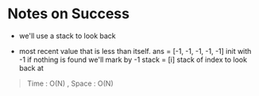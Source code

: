# Notes on Success
+ we'll use a stack to look back 
 - most recent value that is less than itself.
   ans = [-1, -1, -1, -1, -1] init with -1 if nothing is found we'll mark by -1
   stack = [i] stack of index to look back at

> Time : O(N) , Space : O(N)
